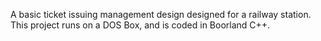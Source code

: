 A basic ticket issuing management design designed for a railway station. This project runs on a DOS Box, and is coded in Boorland C++.
